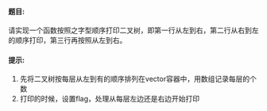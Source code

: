 #### 题目:<br>
请实现一个函数按照之字型顺序打印二叉树，即第一行从左到右，第二行从右到左的顺序打印，第三行再按照从左到右。

#### 提示:<br>
1. 先将二叉树按每层从左到有的顺序排列在vector容器中，用数组记录每层的个数
2. 打印的时候，设置flag，处理从每层左边还是右边开始打印

